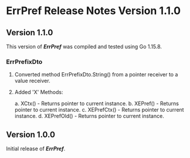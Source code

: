 # ErrPref Release Notes Version 1.1.0

## Version 1.1.0

This version of ***ErrPref*** was compiled and tested using Go 1.15.8.

### ErrPrefixDto

1. Converted method ErrPrefixDto.String() from a pointer receiver to a value receiver.

2. Added 'X' Methods:
   
    a. XCtx() - Returns pointer to current instance.
    b. XEPref() - Returns pointer to current instance.
    c. XEPrefCtx() - Returns pointer to current instance.
    d. XEPrefOld() - Returns pointer to current instance.
   


## Version 1.0.0 
Initial release of ***ErrPref***.
